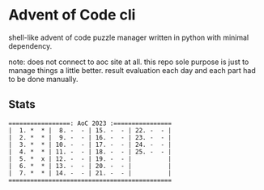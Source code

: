 # Advent of Code cli

shell-like advent of code puzzle manager written in python with minimal dependency.

note: does not connect to aoc site at all. this repo sole purpose is just to manage things a little better.
result evaluation each day and each part had to be done manually.

## Stats
```
=================: AoC 2023 :================
|  1. *  * |  8. -  - | 15. -  - | 22. -  - |
|  2. *  * |  9. -  - | 16. -  - | 23. -  - |
|  3. *  * | 10. -  - | 17. -  - | 24. -  - |
|  4. *  * | 11. -  - | 18. -  - | 25. -  - |
|  5. *  x | 12. -  - | 19. -  - |          |
|  6. *  * | 13. -  - | 20. -  - |          |
|  7. *  * | 14. -  - | 21. -  - |          |
=============================================
```
